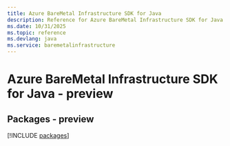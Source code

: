 ```yaml
---
title: Azure BareMetal Infrastructure SDK for Java
description: Reference for Azure BareMetal Infrastructure SDK for Java
ms.date: 10/31/2025
ms.topic: reference
ms.devlang: java
ms.service: baremetalinfrastructure
---
```

# Azure BareMetal Infrastructure SDK for Java - preview
## Packages - preview
[!INCLUDE [packages](baremetal-infrastructure-index.md)]